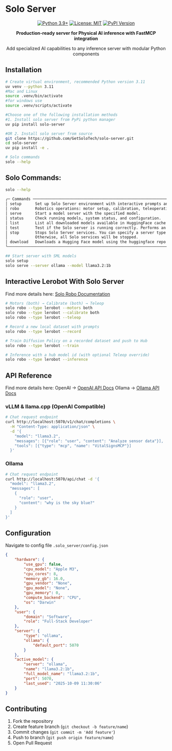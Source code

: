 # Solo Server

<div align="center">

[![Python 3.9+](https://img.shields.io/badge/Python-3.9%2B-blue.svg)](https://www.python.org/downloads/)
[![License: MIT](https://img.shields.io/pypi/l/solo-server)](https://opensource.org/licenses/MIT)
[![PyPI Version](https://img.shields.io/pypi/v/solo-server)](https://pypi.org/project/solo-server/)

**Production-ready server for Physical AI inference with FastMCP integration**

Add specialized AI capabilities to any inference server with modular Python components

</div>

## Installation

```bash
# Create virtual environment, recommended Python version 3.11
uv venv --python 3.11
#Mac and Linux
source .venv/bin/activate
#for windows use 
source .venv/scripts/activate

#Choose one of the following installation methods
#1. Install solo server from PyPi python manager
uv pip install solo-server

#OR 2. Install solo server from source
git clone https://github.com/GetSoloTech/solo-server.git
cd solo-server
uv pip install -e .

# Solo commands
solo --help

```
## Solo Commands:

```bash
solo --help
                                                                                                           
╭─ Commands ──────────────────────────────────────────────────────────────────────────────────────────────────────────────────────────────────────────────────────────────────────────────────────────────────────────╮
│ setup      Set up Solo Server environment with interactive prompts and saves configuration to config.json.                                                                                                          │
│ robo       Robotics operations: motor setup, calibration, teleoperation, data recording, training, and inference                                                                                                    │
│ serve      Start a model server with the specified model.                                                                                                                                                           │
│ status     Check running models, system status, and configuration.                                                                                                                                                  │
│ list       List all downloaded models available in HuggingFace cache and Ollama.                                                                                                                                    │
│ test       Test if the Solo server is running correctly. Performs an inference test to verify server functionality.                                                                                                 │
│ stop       Stops Solo Server services. You can specify a server type with 'ollama', 'vllm', or 'llama.cpp'                                                                                                          │
│            Otherwise, all Solo services will be stopped.                                                                                                                                                            │
│ download   Downloads a Hugging Face model using the huggingface repo id.                                                                                                                                            │
╰─────────────────────────────────────────────────────────────────────────────────────────────────────────────────────────────────────────────────────────────────────────────────────────────────────────────────────╯

```

```bash
## Start server with SML models
solo setup
solo serve --server ollama --model llama3.2:1b
```

## Interactive Lerobot With Solo Server
Find more details here: [Solo Robo Documentation](solo_server/commands/robots/lerobot/README.md) 

```bash
# Motors (both) → Calibrate (both) → Teleop
solo robo --type lerobot --motors both
solo robo --type lerobot --calibrate both
solo robo --type lerobot --teleop

# Record a new local dataset with prompts
solo robo --type lerobot --record

# Train Diffusion Policy on a recorded dataset and push to Hub
solo robo --type lerobot --train

# Inference with a hub model id (with optional Teleop override)
solo robo --type lerobot --inference
```

## API Reference
Find more details here: OpenAI -> [OpenAI API Docs](https://platform.openai.com/docs/api-reference/introduction) Ollama -> [Ollama API Docs](https://docs.ollama.com/api)

### vLLM & llama.cpp (OpenAI Compatible)

```bash
# Chat request endpoint
curl http://localhost:5070/v1/chat/completions \
  -H "Content-Type: application/json" \
  -d '{
    "model": "llama3.2",
    "messages": [{"role": "user", "content": "Analyze sensor data"}],
    "tools": [{"type": "mcp", "name": "VitalSignsMCP"}]
  }'
```

### Ollama
```bash
# Chat request endpoint
curl http://localhost:5070/api/chat -d '{
  "model": "llama3.2",
  "messages": [
    {
      "role": "user",
      "content": "why is the sky blue?"
    }
  ]
}'
```

## Configuration
Navigate to config file
`.solo_server/config.json` 

```json
{
    "hardware": {
        "use_gpu": false,
        "cpu_model": "Apple M3",
        "cpu_cores": 8,
        "memory_gb": 16.0,
        "gpu_vendor": "None",
        "gpu_model": "None",
        "gpu_memory": 0,
        "compute_backend": "CPU",
        "os": "Darwin"
    },
    "user": {
        "domain": "Software",
        "role": "Full-Stack Developer"
    },
    "server": {
        "type": "ollama",
        "ollama": {
            "default_port": 5070
        }
    },
    "active_model": {
        "server": "ollama",
        "name": "llama3.2:1b",
        "full_model_name": "llama3.2:1b",
        "port": 5070,
        "last_used": "2025-10-09 11:30:06"
    }
}
```

## Contributing

1. Fork the repository
2. Create feature branch (`git checkout -b feature/name`)
3. Commit changes (`git commit -m 'Add feature'`)
4. Push to branch (`git push origin feature/name`)
5. Open Pull Request 